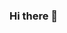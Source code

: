 ### Hi there 👋

<!--
**Daviswal/Daviswal** is a ✨ _special_ ✨ repository because its `README.md` (this file) appears on your GitHub profile.

Here are some ideas to get you started:

- 🔭 I’m currently working on getting my major in management & information systems!
- 🌱 I’m currently learning discrete structures in C++!
- 👯 I’m looking to collaborate on fun coding learning exercises
- 🤔 I’m looking for help with Python!
- 💬 Ask me about how to choose some computer parts
- 📫 How to reach me: my Instagram @daviswalters
- 😄 Pronouns: he/him
- ⚡ Fun fact: my cat, who is my profile picture, his name is Franklin!
-->
